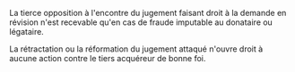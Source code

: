 La tierce opposition à l'encontre du jugement faisant droit à la demande en révision n'est recevable qu'en cas de fraude imputable au donataire ou légataire.

La rétractation ou la réformation du jugement attaqué n'ouvre droit à aucune action contre le tiers acquéreur de bonne foi.
